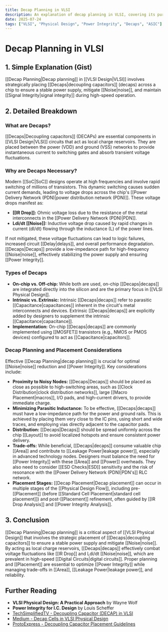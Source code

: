 ```yaml
---
title: Decap Planning in VLSI
description: An explanation of decap planning in VLSI, covering its purpose, types of decaps, placement considerations, and impact on power integrity.
date: 2025-07-24
tags: ["VLSI", "Physical Design", "Power Integrity", "Decaps", "ASIC"]
---
```


# Decap Planning in VLSI

## 1. Simple Explanation (Gist)

[[Decap Planning|Decap planning]] in [[VLSI Design|VLSI]] involves strategically placing [[Decaps|decoupling capacitors]] (decaps) across a chip to ensure a stable power supply, mitigate [[Noise|noise]], and maintain [[Signal Integrity|signal integrity]] during high-speed operation.

## 2. Detailed Breakdown

### What are Decaps?

[[Decaps|Decoupling capacitors]] (DECAPs) are essential components in [[VLSI Design|VLSI]] circuits that act as local charge reservoirs. They are placed between the power (VDD) and ground (VSS) networks to provide instantaneous current to switching gates and absorb transient voltage fluctuations.

### Why are Decaps Necessary?

Modern [[SoC|SoC]] designs operate at high frequencies and involve rapid switching of millions of transistors. This dynamic switching causes sudden current demands, leading to voltage drops across the chip's [[Power Delivery Network (PDN)|power distribution network (PDN)]]. These voltage drops manifest as:

*   **[[IR Drop]]:** Ohmic voltage loss due to the resistance of the metal interconnects in the [[Power Delivery Network (PDN)|PDN]].
*   **Ldi/dt [[Noise]]:** Inductive voltage drop caused by rapid changes in current (dI/dt) flowing through the inductance (L) of the power lines.

If not mitigated, these voltage fluctuations can lead to logic failures, increased circuit [[Delay|delays]], and overall performance degradation. [[Decaps|Decaps]] provide a low-impedance path for high-frequency [[Noise|noise]], effectively stabilizing the power supply and ensuring [[Power Integrity]].

### Types of Decaps

*   **On-chip vs. Off-chip:** While both are used, on-chip [[Decaps|decaps]] are integrated directly into the silicon and are the primary focus in [[VLSI Physical Design]].
*   **Intrinsic vs. Extrinsic:** Intrinsic [[Decaps|decaps]] refer to parasitic [[Capacitance|capacitances]] inherent in the circuit's metal interconnects and devices. Extrinsic [[Decaps|decaps]] are explicitly added by designers to supplement the intrinsic [[Capacitance|capacitance]].
*   **Implementation:** On-chip [[Decaps|decaps]] are commonly implemented using [[MOSFET]] transistors (e.g., NMOS or PMOS devices) configured to act as [[Capacitance|capacitors]].

### Decap Planning and Placement Considerations

Effective [[Decap Planning|decap planning]] is crucial for optimal [[Noise|noise]] reduction and [[Power Integrity]]. Key considerations include:

*   **Proximity to Noisy Nodes:** [[Decaps|Decaps]] should be placed as close as possible to high-switching areas, such as [[Clock Distribution|clock distribution networks]], large [[Macro Placement|macros]], I/O pads, and high-current drivers, to provide immediate charge.
*   **Minimizing Parasitic Inductance:** To be effective, [[Decaps|decaps]] must have a low-impedance path for the power and ground rails. This is achieved by placing them very close to the IC pins, using short and wide traces, and employing vias directly adjacent to the capacitor pads.
*   **Distribution:** [[Decaps|Decaps]] should be spread uniformly across the chip [[Layout]] to avoid localized hotspots and ensure consistent power delivery.
*   **Trade-offs:** While beneficial, [[Decaps|decaps]] consume valuable chip [[Area]] and contribute to [[Leakage Power|leakage power]], especially in advanced technology nodes. Designers must balance the need for [[Power Integrity]] with these [[Area]] and [[Power]] overheads. They also need to consider [[ESD Checks|ESD]] sensitivity and the risk of resonance with the [[Power Delivery Network (PDN)|PDN's]] RLC network.
*   **Placement Stages:** [[Decap Placement|Decap placement]] can occur in multiple stages of the [[Physical Design Flow]], including pre-[[Placement]] (before [[Standard Cell Placement|standard cell placement]]) and post-[[Placement]] refinement, often guided by [[IR Drop Analysis]] and [[Power Integrity Analysis]].

## 3. Conclusion

[[Decap Planning|Decap planning]] is a critical aspect of [[VLSI Physical Design]] that involves the strategic placement of [[Decaps|decoupling capacitors]] to ensure a stable power supply and mitigate [[Noise|noise]]. By acting as local charge reservoirs, [[Decaps|decaps]] effectively combat voltage fluctuations like [[IR Drop]] and Ldi/dt [[Noise|noise]], which are prevalent in high-speed [[Digital Circuits|digital circuits]]. Proper planning and [[Placement]] are essential to optimize [[Power Integrity]] while managing trade-offs in [[Area]], [[Leakage Power|leakage power]], and reliability.

## Further Reading

*   **VLSI Physical Design: A Practical Approach** by Wayne Wolf
*   **Power Integrity for I.C. Design** by Louis Scheffer
*   [TechSimplifiedTV - Decoupling Capacitor (DECAP) in VLSI](https://www.techsimplifiedtv.in/2023/06/decoupling-capacitor-decap-in-vlsi.html)
*   [Medium - Decap Cells in VLSI Physical Design](https://medium.com/@vlsipd/decap-cells-in-vlsi-physical-design-212121212121)
*   [ProtoExpress - Decoupling Capacitor Placement Guidelines](https://www.protoexpress.com/blog/decoupling-capacitor-placement-guidelines/)

